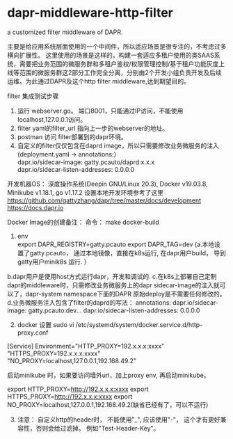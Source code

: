 # dapr-middleware-http-filter
a customized filter middleware of DAPR.

主要是给应用系统层面使用的一个中间件，所以适应场景是很专注的，不考虑过多横向扩展性。
这里使用的场景是这样的，构建一套适应多租户使用的类SAAS系统，需要把业务范围的微服务群和多租户鉴权/权限管理控制/基于租户功能灰度上线等范围的微服务群这2部分工作完全分离，分别由2个开发小组负责开发及后续运维。为此通过DAPR及这个http filter middleware,达到期望目的。

filter 集成测试步骤
1. 运行 webserver.go。 端口8001，只能通过IP访问，不能使用localhost,127.0.0.1访问。
2. filter yaml的filter_url 指向上一步的webserver的地址。
3. postman 访问 filter部署到的dapr环境。
4. 自定义的filter仅仅包含在daprd image，所以只需要修改业务微服务的注入(deployment.yaml -> annotations:）<br>
                dapr.io/sidecar-image: gatty.pcauto/daprd:x.x.x<br>
                dapr.io/sidecar-listen-addresses: 0.0.0.0


开发机器OS： 深度操作系统(Deepin GNU/Linux 20.3), Docker v19.03.8, Minikube v1.18.1, go v1.17.2
设置本地开发环境参考了这里<br>
    https://github.com/gattyzhang/dapr/tree/master/docs/development
    https://docs.dapr.io

Docker Image的创建备注：
命令： make docker-build
1. env   
export DAPR_REGISTRY=gatty.pcauto 
export DAPR_TAG=dev
(a.本地设置了gatty.pcauto， 通过本地镜像，直接在k8s运行, 在dapr用户build， 导到gatty用户minik8s 运行. ）

b.dapr用户是使用host方式运行dapr，开发和调试的.
c.在k8s上部署自己定制dapr的middleware时，只需修改业务微服务上的dapr sidecar-image的注入就可以了，dapr-system namespace下面的DAPR 原始deploy是不需要任何修改的。
d.业务微服务注入包含了filter的daprd的写法：
annotations:
    dapr.io/sidecar-image: gatty.pcauto:dev...
    dapr.io/sidecar-listen-addresses: 0.0.0.0


2. docker 设置
sudo vi /etc/systemd/system/docker.service.d/http-proxy.conf

[Service]
Environment="HTTP_PROXY=192.x.x.x:xxxx" "HTTPS_PROXY=192.x.x.x:xxxx" "NO_PROXY=localhost,127.0.0.1,192.168.49.2"

启动minikube 时，如果要访问墙外url，加上proxy env, 再启动minikube。

export HTTP_PROXY=http://192.x.x.x:xxxx
export HTTPS_PROXY=http://192.x.x.x:xxxx
export NO_PROXY=localhost,127.0.0.1,192.168.49.2(缺省已经有了，可以不运行)


3. 注意：
自定义http的header时， 不能使用"_", 应该使用"-"， 这个才有更好兼容性，否则会给过滤掉。 例如"Test-Header-Key"。
